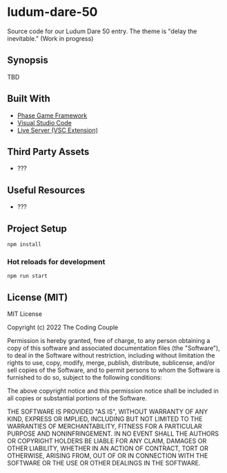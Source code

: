 # ludum-dare-50

Source code for our Ludum Dare 50 entry. The theme is "delay the inevitable." (Work in progress)

## Synopsis

TBD

## Built With

* [Phase Game Framework](https://phaser.io/)
* [Visual Studio Code](https://code.visualstudio.com/)
* [Live Server (VSC Extension)](https://marketplace.visualstudio.com/items?itemName=ritwickdey.LiveServer)

## Third Party Assets

* ???

## Useful Resources

* ???

## Project Setup

```
npm install
```

### Hot reloads for development

```
npm run start
```

## License (MIT)

MIT License

Copyright (c) 2022 The Coding Couple

Permission is hereby granted, free of charge, to any person obtaining a copy
of this software and associated documentation files (the "Software"), to deal
in the Software without restriction, including without limitation the rights
to use, copy, modify, merge, publish, distribute, sublicense, and/or sell
copies of the Software, and to permit persons to whom the Software is
furnished to do so, subject to the following conditions:

The above copyright notice and this permission notice shall be included in all
copies or substantial portions of the Software.

THE SOFTWARE IS PROVIDED "AS IS", WITHOUT WARRANTY OF ANY KIND, EXPRESS OR
IMPLIED, INCLUDING BUT NOT LIMITED TO THE WARRANTIES OF MERCHANTABILITY,
FITNESS FOR A PARTICULAR PURPOSE AND NONINFRINGEMENT. IN NO EVENT SHALL THE
AUTHORS OR COPYRIGHT HOLDERS BE LIABLE FOR ANY CLAIM, DAMAGES OR OTHER
LIABILITY, WHETHER IN AN ACTION OF CONTRACT, TORT OR OTHERWISE, ARISING FROM,
OUT OF OR IN CONNECTION WITH THE SOFTWARE OR THE USE OR OTHER DEALINGS IN THE
SOFTWARE.
